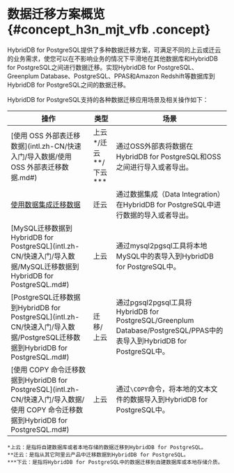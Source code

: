# 数据迁移方案概览 {#concept_h3n_mjt_vfb .concept}

HybridDB for PostgreSQL提供了多种数据迁移方案，可满足不同的上云或迁云的业务需求，使您可以在不影响业务的情况下平滑地在其他数据库和HybridDB for PostgreSQL之间进行数据迁移。实现HybridDB for PostgreSQL、Greenplum Database、PostgreSQL、PPAS和Amazon Redshift等数据库到HybridDB for PostgreSQL之间的数据迁移。

HybridDB for PostgreSQL支持的各种数据迁移应用场景及相关操作如下：

|操作|类型|场景|
|--|--|--|
|[使用 OSS 外部表迁移数据](intl.zh-CN/快速入门/导入数据/使用 OSS 外部表迁移数据.md#)|上云\*/迁云\*\*/下云\*\*\*|通过OSS外部表将数据在HybridDB for PostgreSQL和OSS之间进行导入或者导出。|
|[使用数据集成迁移数据](intl.zh-CN/快速入门/导入数据/使用数据集成迁移数据.md#)|迁云|通过数据集成（Data Integration）在HybridDB for PostgreSQL中进行数据的导入或者导出。|
|[MySQL迁移数据到HybridDB for PostgreSQL](intl.zh-CN/快速入门/导入数据/MySQL迁移数据到HybridDB for PostgreSQL.md#)|上云|通过mysql2pgsql工具将本地MySQL中的表导入到HybridDB for PostgreSQL中。|
|[PostgreSQL迁移数据到HybridDB for PostgreSQL](intl.zh-CN/快速入门/导入数据/PostgreSQL迁移数据到HybridDB for PostgreSQL.md#)|迁移/上云|通过pgsql2pgsql工具将HybridDB for PostgreSQL/Greenplum Database/PostgreSQL/PPAS中的表导入到HybridDB for PostgreSQL中。|
|[使用 COPY 命令迁移数据到HybridDB for PostgreSQL](intl.zh-CN/快速入门/导入数据/使用 COPY 命令迁移数据到HybridDB for PostgreSQL.md#)|上云|通过`\COPY`命令，将本地的文本文件的数据导入到HybridDB for PostgreSQL中。|

```
*上云：是指将自建数据库或者本地存储的数据迁移到HybridDB for PostgreSQL。
**迁云：是指从其它阿里云产品中迁移数据到HybridDB for PostgreSQL。
***下云：是指将HybridDB for PostgreSQL中的数据迁移到自建数据库或本地存储介质。
```

